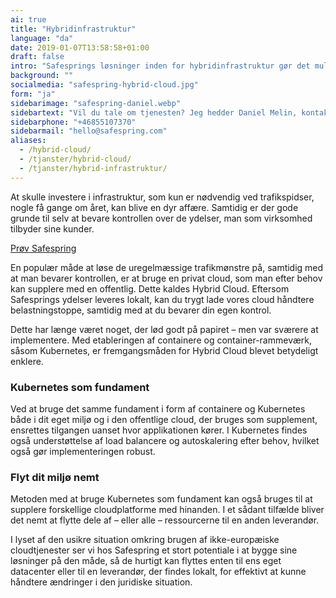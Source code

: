```yaml
---
ai: true
title: "Hybridinfrastruktur"
language: "da"
date: 2019-01-07T13:58:58+01:00
draft: false
intro: "Safesprings løsninger inden for hybridinfrastruktur gør det muligt for dig at kombinere kraften i skyen med din egen 'on-prem' eller administreret infrastruktur."
background: ""
socialmedia: "safespring-hybrid-cloud.jpg"
form: "ja"
sidebarimage: "safespring-daniel.webp"
sidebartext: "Vil du tale om tjenesten? Jeg hedder Daniel Melin, kontakt mig endelig, hvis du har spørgsmål."
sidebarphone: "+46855107370"
sidebarmail: "hello@safespring.com"
aliases:
  - /hybrid-cloud/
  - /tjanster/hybrid-cloud/
  - /tjanster/hybrid-infrastruktur/
---
```

<div class="ingress"><p>At skulle investere i infrastruktur, som kun er nødvendig ved trafikspidser, nogle få gange om året, kan blive en dyr affære. Samtidig er der gode grunde til selv at bevare kontrollen over de ydelser, man som virksomhed tilbyder sine kunder.</p></div>

<a href="#testa-safespring" id="text-button">Prøv Safespring</a>

En populær måde at løse de uregelmæssige trafikmønstre på, samtidig med at man bevarer kontrollen, er at bruge en privat cloud, som man efter behov kan supplere med en offentlig. Dette kaldes Hybrid Cloud. Eftersom Safesprings ydelser leveres lokalt, kan du trygt lade vores cloud håndtere belastningstoppe, samtidig med at du bevarer din egen kontrol.

Dette har længe været noget, der lød godt på papiret – men var sværere at implementere. Med etableringen af containere og container-rammeværk, såsom Kubernetes, er fremgangsmåden for Hybrid Cloud blevet betydeligt enklere.

### Kubernetes som fundament

Ved at bruge det samme fundament i form af containere og Kubernetes både i dit eget miljø og i den offentlige cloud, der bruges som supplement, ensrettes tilgangen uanset hvor applikationen kører. I Kubernetes findes også understøttelse af load balancere og autoskalering efter behov, hvilket også gør implementeringen robust.

### Flyt dit miljø nemt

Metoden med at bruge Kubernetes som fundament kan også bruges til at supplere forskellige cloudplatforme med hinanden. I et sådant tilfælde bliver det nemt at flytte dele af – eller alle – ressourcerne til en anden leverandør.

I lyset af den usikre situation omkring brugen af ikke-europæiske cloudtjenester ser vi hos Safespring et stort potentiale i at bygge sine løsninger på den måde, så de hurtigt kan flyttes enten til ens eget datacenter eller til en leverandør, der findes lokalt, for effektivt at kunne håndtere ændringer i den juridiske situation.